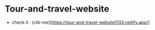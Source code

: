 # Tour-and-travel-website

- check it : (clik-me)[https://tour-and-travel-website1133.netlify.app/]
